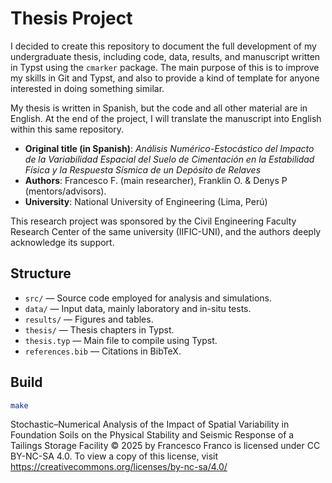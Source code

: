 # Thesis Project

I decided to create this repository to document the full development of my
undergraduate thesis, including code, data, results, and manuscript written in
Typst using the `cmarker` package. The main purpose of this is to improve my skills
in Git and Typst, and also to provide a kind of template for anyone interested in
doing something similar.

My thesis is written in Spanish, but the code and all other material are in English.
At the end of the project, I will translate the manuscript into English within this
same repository.

- **Original title (in Spanish)**: _Análisis Numérico-Estocástico del Impacto de la
  Variabilidad Espacial del Suelo de Cimentación en la Estabilidad Física y la
  Respuesta Sísmica de un Depósito de Relaves_
- **Authors**: Francesco F. (main researcher), Franklin O. & Denys P (mentors/advisors).
- **University**: National University of Engineering (Lima, Perú)

This research project was sponsored by the Civil Engineering Faculty Research Center
of the same university (IIFIC-UNI), and the authors deeply acknowledge its support.

## Structure

- `src/` — Source code employed for analysis and simulations.
- `data/` — Input data, mainly laboratory and in-situ tests.
- `results/` — Figures and tables.
- `thesis/` — Thesis chapters in Typst.
- `thesis.typ` — Main file to compile using Typst.
- `references.bib` — Citations in BibTeX.

## Build

```bash
make
```
Stochastic–Numerical Analysis of the Impact of Spatial Variability in Foundation
Soils on the Physical Stability and Seismic Response of a Tailings Storage Facility
© 2025 by Francesco Franco is licensed under CC BY-NC-SA 4.0. To view a copy of this
license, visit https://creativecommons.org/licenses/by-nc-sa/4.0/

